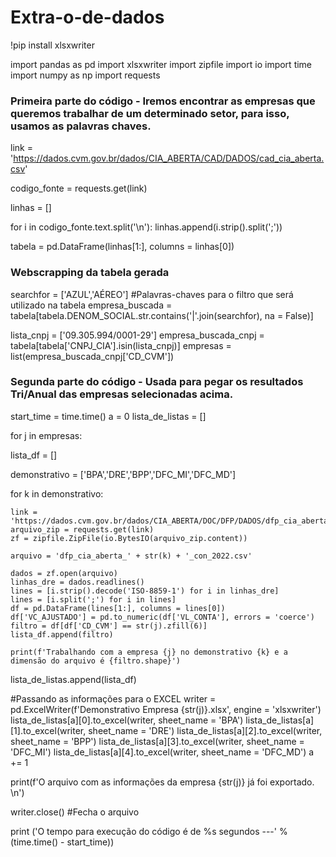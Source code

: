 # Extra-o-de-dados

!pip install xlsxwriter

import pandas as pd
import xlsxwriter
import zipfile
import io
import time
import numpy as np
import requests

### Primeira parte do código - Iremos encontrar as empresas que queremos trabalhar de um determinado setor, para isso, usamos as palavras chaves.

link = 'https://dados.cvm.gov.br/dados/CIA_ABERTA/CAD/DADOS/cad_cia_aberta.csv'

codigo_fonte = requests.get(link)

linhas = []

for i in codigo_fonte.text.split('\n'):
  linhas.append(i.strip().split(';'))

tabela = pd.DataFrame(linhas[1:], columns = linhas[0])

### Webscrapping da tabela gerada

searchfor = ['AZUL','AÉREO']   #Palavras-chaves para o filtro que será utilizado na tabela
empresa_buscada = tabela[tabela.DENOM_SOCIAL.str.contains('|'.join(searchfor), na = False)]

lista_cnpj = ['09.305.994/0001-29']
empresa_buscada_cnpj = tabela[tabela['CNPJ_CIA'].isin(lista_cnpj)]
empresas = list(empresa_buscada_cnpj['CD_CVM'])

### Segunda parte do código - Usada para pegar os resultados Tri/Anual das empresas selecionadas acima.

start_time = time.time()
a = 0
lista_de_listas = []

for j in empresas:

  lista_df = []

  demonstrativo = ['BPA','DRE','BPP','DFC_MI','DFC_MD']

  for k in demonstrativo:

    link = 'https://dados.cvm.gov.br/dados/CIA_ABERTA/DOC/DFP/DADOS/dfp_cia_aberta_2022.zip'
    arquivo_zip = requests.get(link)
    zf = zipfile.ZipFile(io.BytesIO(arquivo_zip.content))

    arquivo = 'dfp_cia_aberta_' + str(k) + '_con_2022.csv'

    dados = zf.open(arquivo)
    linhas_dre = dados.readlines()
    lines = [i.strip().decode('ISO-8859-1') for i in linhas_dre]
    lines = [i.split(';') for i in lines]
    df = pd.DataFrame(lines[1:], columns = lines[0])
    df['VC_AJUSTADO'] = pd.to_numeric(df['VL_CONTA'], errors = 'coerce')
    filtro = df[df['CD_CVM'] == str(j).zfill(6)]
    lista_df.append(filtro)

    print(f'Trabalhando com a empresa {j} no demonstrativo {k} e a dimensão do arquivo é {filtro.shape}')

  lista_de_listas.append(lista_df)

  #Passando as informações para o EXCEL
  writer = pd.ExcelWriter(f'Demonstrativo Empresa {str(j)}.xlsx', engine = 'xlsxwriter')
  lista_de_listas[a][0].to_excel(writer, sheet_name = 'BPA')
  lista_de_listas[a][1].to_excel(writer, sheet_name = 'DRE')
  lista_de_listas[a][2].to_excel(writer, sheet_name = 'BPP')
  lista_de_listas[a][3].to_excel(writer, sheet_name = 'DFC_MI')
  lista_de_listas[a][4].to_excel(writer, sheet_name = 'DFC_MD')
  a += 1

  print(f'O arquivo com as informações da empresa {str(j)} já foi exportado. \n')

  writer.close() #Fecha o arquivo

print ('O tempo para execução do código é de %s segundos ---' %(time.time() - start_time))
